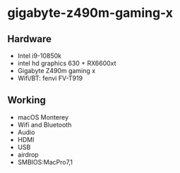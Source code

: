 # gigabyte-z490m-gaming-x

## Hardware
- Intel i9-10850k
- intel hd graphics 630 + RX6600xt
- Gigabyte Z490m gaming x
- Wifi/BT: fenvi FV-T919


## Working
- macOS Monterey
- Wifi and Bluetooth
- Audio
- HDMI
- USB
- airdrop
- SMBIOS:MacPro7,1


